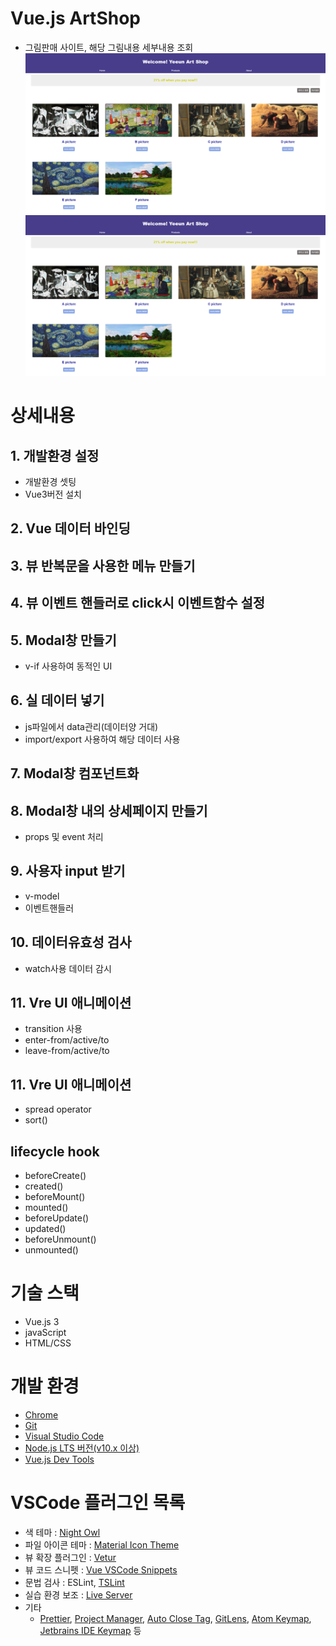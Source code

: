 

# Vue.js ArtShop
- 그림판매 사이트, 해당 그림내용 세부내용 조회
![Alt text](KakaoTalk_20230714_211309046.png) ![Alt text](KakaoTalk_20230714_211309046-1.png)

# 상세내용 
## 1. 개발환경 설정
- 개발환경 셋팅
- Vue3버전 설치

## 2. Vue 데이터 바인딩

## 3. 뷰 반복문을 사용한 메뉴 만들기

## 4. 뷰 이벤트 핸들러로 click시 이벤트함수 설정

## 5. Modal창 만들기
- v-if 사용하여 동적인 UI

## 6. 실 데이터 넣기
- js파일에서 data관리(데이터양 거대)
- import/export 사용하여 해당 데이터 사용

## 7. Modal창 컴포넌트화

## 8. Modal창 내의 상세페이지 만들기
- props 및 event 처리

## 9. 사용자 input 받기
- v-model
- 이벤트핸들러

## 10. 데이터유효성 검사
- watch사용 데이터 감시

## 11. Vre UI 애니메이션
- transition 사용
- enter-from/active/to
- leave-from/active/to

## 11. Vre UI 애니메이션
- spread operator
- sort()

## lifecycle hook
- beforeCreate()
- created()
- beforeMount()
- mounted()
- beforeUpdate()
- updated()
- beforeUnmount()
- unmounted()


# 기술 스택
- Vue.js 3
- javaScript
- HTML/CSS

# 개발 환경
- [Chrome](https://www.google.com/intl/ko/chrome/)
- [Git](https://git-scm.com/downloads)
- [Visual Studio Code](https://code.visualstudio.com/)
- [Node.js LTS 버전(v10.x 이상)](https://nodejs.org/ko/)
- [Vue.js Dev Tools](https://chrome.google.com/webstore/detail/vuejs-devtools/nhdogjmejiglipccpnnnanhbledajbpd)

# VSCode 플러그인 목록
- 색 테마 : [Night Owl](https://marketplace.visualstudio.com/items?itemName=sdras.night-owl)
- 파일 아이콘 테마 : [Material Icon Theme](https://marketplace.visualstudio.com/items?itemName=PKief.material-icon-theme)
- 뷰 확장 플러그인 : [Vetur](https://marketplace.visualstudio.com/items?itemName=octref.vetur)
- 뷰 코드 스니펫 : [Vue VSCode Snippets](https://marketplace.visualstudio.com/items?itemName=sdras.vue-vscode-snippets)
- 문법 검사 : ESLint, [TSLint](https://marketplace.visualstudio.com/items?itemName=eg2.tslint)
- 실습 환경 보조 : [Live Server](https://marketplace.visualstudio.com/items?itemName=ritwickdey.LiveServer)
- 기타
  - [Prettier](https://marketplace.visualstudio.com/items?itemName=esbenp.prettier-vscode), [Project Manager](https://marketplace.visualstudio.com/items?itemName=alefragnani.project-manager), [Auto Close Tag](https://marketplace.visualstudio.com/items?itemName=formulahendry.auto-close-tag), [GitLens](https://marketplace.visualstudio.com/items?itemName=eamodio.gitlens), [Atom Keymap](https://marketplace.visualstudio.com/items?itemName=ms-vscode.atom-keybindings), [Jetbrains IDE Keymap](https://marketplace.visualstudio.com/items?itemName=isudox.vscode-jetbrains-keybindings) 등
